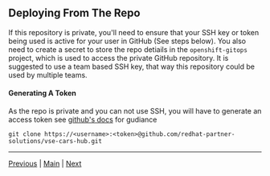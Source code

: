 ## Deploying From The Repo
If this repository is private, you'll need to ensure that your SSH key or token being used is active for your user in GitHub (See steps below).  You also need to create a secret to store the repo detiails  in the `openshift-gitops` project, which is used to access the private GitHub repository.  It is suggested to use a team based SSH key, that way this repository could be used by multiple teams.

#### Generating A Token
As the repo is private and you can not use SSH, you will have to generate an access token see [github's docs](https://docs.github.com/en/authentication/keeping-your-account-and-data-secure/creating-a-personal-access-token) for gudiance

```shell
git clone https://<username>:<token>@github.com/redhat-partner-solutions/vse-cars-hub.git
```

---
[Previous](2_how_to_run_it.md) | [Main](../README.md) | [Next](4_deploy_keys.md)

